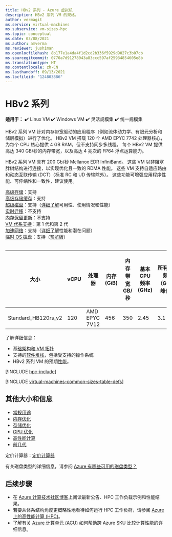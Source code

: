 ```yaml
---
title: HBv2 系列 - Azure 虚拟机
description: HBv2 系列 VM 的规格。
author: vermagit
ms.service: virtual-machines
ms.subservice: vm-sizes-hpc
ms.topic: conceptual
ms.date: 03/08/2021
ms.author: amverma
ms.reviewer: jushiman
ms.openlocfilehash: 8b177e1a4da4f1d2cd2b336f5929d9027c3b07cb
ms.sourcegitcommit: 0770a7d91278043a83ccc597af25934854605e8b
ms.translationtype: HT
ms.contentlocale: zh-CN
ms.lasthandoff: 09/13/2021
ms.locfileid: "124803886"
---
```

# <a name="hbv2-series"></a>HBv2 系列

**适用于：** :heavy_check_mark: Linux VM :heavy_check_mark: Windows VM :heavy_check_mark: 灵活规模集 :heavy_check_mark: 统一规模集

HBv2 系列 VM 针对内存带宽驱动的应用程序（例如流体动力学、有限元分析和储层模拟）进行了优化。 HBv2 VM 搭载 120 个 AMD EPYC 7742 处理器核心，为每个 CPU 核心提供 4 GB RAM，但不支持同步多线程。 每个 HBv2 VM 提供高达 340 GB/秒的内存带宽，以及高达 4 兆次的 FP64 浮点运算能力。

HBv2 系列 VM 具有 200 Gb/秒 Mellanox EDR InfiniBand。 这些 VM 以非阻塞胖树结构进行连接，以实现优化且一致的 RDMA 性能。 这些 VM 支持自适应路由和动态互联传输 (DCT)（标准 RC 和 UD 传输除外）。 这些功能可增强应用程序性能、可伸缩性和一致性，建议使用。

[高级存储](premium-storage-performance.md)：支持<br>
[高级存储缓存](premium-storage-performance.md)：支持<br>
[超级磁盘](disks-types.md#ultra-disk)：支持（[详细了解](https://techcommunity.microsoft.com/t5/azure-compute/ultra-disk-storage-for-hpc-and-gpu-vms/ba-p/2189312)可用性、使用情况和性能） <br>
[实时迁移](maintenance-and-updates.md)：不支持<br>
[内存保留更新](maintenance-and-updates.md)：不支持<br>
[VM 代系支持](generation-2.md)：第 1 代和第 2 代<br>
[加速网络](../virtual-network/create-vm-accelerated-networking-cli.md)：支持（[详细了解](https://techcommunity.microsoft.com/t5/azure-compute/accelerated-networking-on-hb-hc-hbv2-and-ndv2/ba-p/2067965)性能和潜在问题） <br>
[临时 OS 磁盘](ephemeral-os-disks.md)：支持（[预览版](ephemeral-os-disks.md#preview---ephemeral-os-disks-can-now-be-stored-on-temp-disks)）<br>
<br>

| 大小 | vCPU | 处理器 | 内存 (GiB) | 内存带宽 GB/秒 | 基本 CPU 频率 (GHz) | 所有核心频率（GHz，峰值） | 单一核心频率（GHz，峰值） | RDMA 性能（Gb/秒） | MPI 支持 | 临时存储 (GiB) | 最大数据磁盘数 | 最大以太网 vNIC 数 |
| --- | --- | --- | --- | --- | --- | --- | --- | --- | --- | --- | --- | --- |
| Standard_HB120rs_v2 | 120 | AMD EPYC 7V12 | 456 | 350 | 2.45 | 3.1 | 3.3 | 200 | 全部 | 480 + 960 | 8 | 8 |

了解详细信息：
- [基础架构和 VM 拓扑](./workloads/hpc/hbv2-series-overview.md)
- 支持的[软件堆栈](./workloads/hpc/hbv2-series-overview.md#software-specifications)，包括受支持的操作系统
- HBv2 系列 VM 的预期[性能](./workloads/hpc/hbv2-performance.md)。

[!INCLUDE [hpc-include](./workloads/hpc/includes/hpc-include.md)]

[!INCLUDE [virtual-machines-common-sizes-table-defs](../../includes/virtual-machines-common-sizes-table-defs.md)]

## <a name="other-sizes-and-information"></a>其他大小和信息

- [常规用途](sizes-general.md)
- [内存优化](sizes-memory.md)
- [存储优化](sizes-storage.md)
- [GPU 优化](sizes-gpu.md)
- [高性能计算](sizes-hpc.md)
- [前几代](sizes-previous-gen.md)

定价计算器：[定价计算器](https://azure.microsoft.com/pricing/calculator/)

有关磁盘类型的详细信息，请参阅 [Azure 有哪些可用的磁盘类型？](disks-types.md)


## <a name="next-steps"></a>后续步骤

- 在 [Azure 计算技术社区博客](https://techcommunity.microsoft.com/t5/azure-compute/bg-p/AzureCompute)上阅读最新公告、HPC 工作负载示例和性能结果。
- 若要从体系结构角度更概略性地看待如何运行 HPC 工作负荷，请参阅 [Azure 上的高性能计算 (HPC)](/azure/architecture/topics/high-performance-computing/)。
- 了解有关 [Azure 计算单元 (ACU)](acu.md) 如何帮助跨 Azure SKU 比较计算性能的详细信息。
